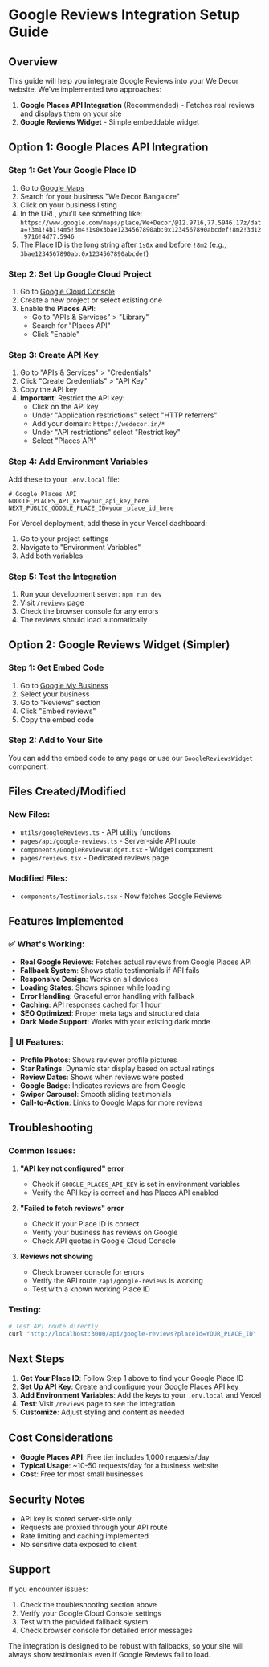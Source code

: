# Google Reviews Integration Setup Guide

## Overview
This guide will help you integrate Google Reviews into your We Decor website. We've implemented two approaches:

1. **Google Places API Integration** (Recommended) - Fetches real reviews and displays them on your site
2. **Google Reviews Widget** - Simple embeddable widget

## Option 1: Google Places API Integration

### Step 1: Get Your Google Place ID
1. Go to [Google Maps](https://maps.google.com)
2. Search for your business "We Decor Bangalore"
3. Click on your business listing
4. In the URL, you'll see something like: `https://www.google.com/maps/place/We+Decor/@12.9716,77.5946,17z/data=!3m1!4b1!4m5!3m4!1s0x3bae1234567890ab:0x1234567890abcdef!8m2!3d12.9716!4d77.5946`
5. The Place ID is the long string after `1s0x` and before `!8m2` (e.g., `3bae1234567890ab:0x1234567890abcdef`)

### Step 2: Set Up Google Cloud Project
1. Go to [Google Cloud Console](https://console.cloud.google.com/)
2. Create a new project or select existing one
3. Enable the **Places API**:
   - Go to "APIs & Services" > "Library"
   - Search for "Places API"
   - Click "Enable"

### Step 3: Create API Key
1. Go to "APIs & Services" > "Credentials"
2. Click "Create Credentials" > "API Key"
3. Copy the API key
4. **Important**: Restrict the API key:
   - Click on the API key
   - Under "Application restrictions" select "HTTP referrers"
   - Add your domain: `https://wedecor.in/*`
   - Under "API restrictions" select "Restrict key"
   - Select "Places API"

### Step 4: Add Environment Variables
Add these to your `.env.local` file:
```env
# Google Places API
GOOGLE_PLACES_API_KEY=your_api_key_here
NEXT_PUBLIC_GOOGLE_PLACE_ID=your_place_id_here
```

For Vercel deployment, add these in your Vercel dashboard:
1. Go to your project settings
2. Navigate to "Environment Variables"
3. Add both variables

### Step 5: Test the Integration
1. Run your development server: `npm run dev`
2. Visit `/reviews` page
3. Check the browser console for any errors
4. The reviews should load automatically

## Option 2: Google Reviews Widget (Simpler)

### Step 1: Get Embed Code
1. Go to [Google My Business](https://business.google.com)
2. Select your business
3. Go to "Reviews" section
4. Click "Embed reviews"
5. Copy the embed code

### Step 2: Add to Your Site
You can add the embed code to any page or use our `GoogleReviewsWidget` component.

## Files Created/Modified

### New Files:
- `utils/googleReviews.ts` - API utility functions
- `pages/api/google-reviews.ts` - Server-side API route
- `components/GoogleReviewsWidget.tsx` - Widget component
- `pages/reviews.tsx` - Dedicated reviews page

### Modified Files:
- `components/Testimonials.tsx` - Now fetches Google Reviews

## Features Implemented

### ✅ What's Working:
- **Real Google Reviews**: Fetches actual reviews from Google Places API
- **Fallback System**: Shows static testimonials if API fails
- **Responsive Design**: Works on all devices
- **Loading States**: Shows spinner while loading
- **Error Handling**: Graceful error handling with fallback
- **Caching**: API responses cached for 1 hour
- **SEO Optimized**: Proper meta tags and structured data
- **Dark Mode Support**: Works with your existing dark mode

### 🎨 UI Features:
- **Profile Photos**: Shows reviewer profile pictures
- **Star Ratings**: Dynamic star display based on actual ratings
- **Review Dates**: Shows when reviews were posted
- **Google Badge**: Indicates reviews are from Google
- **Swiper Carousel**: Smooth sliding testimonials
- **Call-to-Action**: Links to Google Maps for more reviews

## Troubleshooting

### Common Issues:

1. **"API key not configured" error**
   - Check if `GOOGLE_PLACES_API_KEY` is set in environment variables
   - Verify the API key is correct and has Places API enabled

2. **"Failed to fetch reviews" error**
   - Check if your Place ID is correct
   - Verify your business has reviews on Google
   - Check API quotas in Google Cloud Console

3. **Reviews not showing**
   - Check browser console for errors
   - Verify the API route `/api/google-reviews` is working
   - Test with a known working Place ID

### Testing:
```bash
# Test API route directly
curl "http://localhost:3000/api/google-reviews?placeId=YOUR_PLACE_ID"
```

## Next Steps

1. **Get Your Place ID**: Follow Step 1 above to find your Google Place ID
2. **Set Up API Key**: Create and configure your Google Places API key
3. **Add Environment Variables**: Add the keys to your `.env.local` and Vercel
4. **Test**: Visit `/reviews` page to see the integration
5. **Customize**: Adjust styling and content as needed

## Cost Considerations

- **Google Places API**: Free tier includes 1,000 requests/day
- **Typical Usage**: ~10-50 requests/day for a business website
- **Cost**: Free for most small businesses

## Security Notes

- API key is stored server-side only
- Requests are proxied through your API route
- Rate limiting and caching implemented
- No sensitive data exposed to client

## Support

If you encounter issues:
1. Check the troubleshooting section above
2. Verify your Google Cloud Console settings
3. Test with the provided fallback system
4. Check browser console for detailed error messages

The integration is designed to be robust with fallbacks, so your site will always show testimonials even if Google Reviews fail to load. 